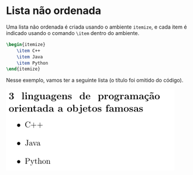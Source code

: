 # Lista não ordenada

Uma lista não ordenada é criada usando o ambiente `itemize`, e cada item é indicado usando o comando `\item` dentro do ambiente.

``` tex
\begin{itemize}
    \item C++
    \item Java
    \item Python
\end{itemize}
```

Nesse exemplo, vamos ter a seguinte lista (o título foi omitido do código).

![itemize](./img/lista-nao-ordenada.png)